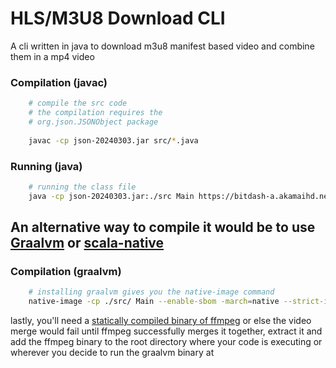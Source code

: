 # HLS/M3U8 Download CLI

A cli written in java to download m3u8 manifest based video and combine them in a mp4 video

### Compilation (javac)

```bash
    # compile the src code
    # the compilation requires the
    # org.json.JSONObject package
    
    javac -cp json-20240303.jar src/*.java
```

### Running (java)
```bash
    # running the class file
    java -cp json-20240303.jar:./src Main https://bitdash-a.akamaihd.net/content/sintel/hls/video/500kbit.m3u8 yourDesiredFileName 
```

## An alternative way to compile it would be to use [Graalvm](https://www.graalvm.org/) or [scala-native](http://www.scala-native.org/)

### Compilation (graalvm)
```bash
    # installing graalvm gives you the native-image command 
    native-image -cp ./src/ Main --enable-sbom -march=native --strict-image-heap
```

lastly, you'll need a [statically compiled binary of ffmpeg](https://johnvansickle.com/ffmpeg/) or else the video merge would fail until ffmpeg successfully merges it together, extract it and add the ffmpeg binary to the root directory where your code is executing or wherever you decide to run the graalvm binary at